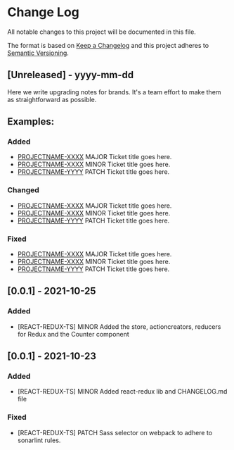
# Change Log
All notable changes to this project will be documented in this file.
 
The format is based on [Keep a Changelog](http://keepachangelog.com/)
and this project adheres to [Semantic Versioning](http://semver.org/).
 
## [Unreleased] - yyyy-mm-dd
 
Here we write upgrading notes for brands. It's a team effort to make them as
straightforward as possible.
## Examples:
### Added
- [PROJECTNAME-XXXX](http://tickets.projectname.com/browse/PROJECTNAME-XXXX)
  MAJOR Ticket title goes here.
- [PROJECTNAME-XXXX](http://tickets.projectname.com/browse/PROJECTNAME-XXXX)
  MINOR Ticket title goes here.
- [PROJECTNAME-YYYY](http://tickets.projectname.com/browse/PROJECTNAME-YYYY)
  PATCH Ticket title goes here.
 
### Changed
 - [PROJECTNAME-XXXX](http://tickets.projectname.com/browse/PROJECTNAME-XXXX)
  MAJOR Ticket title goes here.
- [PROJECTNAME-XXXX](http://tickets.projectname.com/browse/PROJECTNAME-XXXX)
  MINOR Ticket title goes here.
- [PROJECTNAME-YYYY](http://tickets.projectname.com/browse/PROJECTNAME-YYYY)
  PATCH Ticket title goes here.

### Fixed
 - [PROJECTNAME-XXXX](http://tickets.projectname.com/browse/PROJECTNAME-XXXX)
  MAJOR Ticket title goes here.
- [PROJECTNAME-XXXX](http://tickets.projectname.com/browse/PROJECTNAME-XXXX)
  MINOR Ticket title goes here.
- [PROJECTNAME-YYYY](http://tickets.projectname.com/browse/PROJECTNAME-YYYY)
  PATCH Ticket title goes here.


## [0.0.1] - 2021-10-25
### Added
 - [REACT-REDUX-TS]
   MINOR Added the store, actioncreators, reducers for Redux and the Counter component


## [0.0.1] - 2021-10-23
### Added
 - [REACT-REDUX-TS]
   MINOR Added react-redux lib and CHANGELOG.md file
 
### Fixed
 
- [REACT-REDUX-TS]
  PATCH Sass selector on webpack to adhere to sonarlint rules.
 